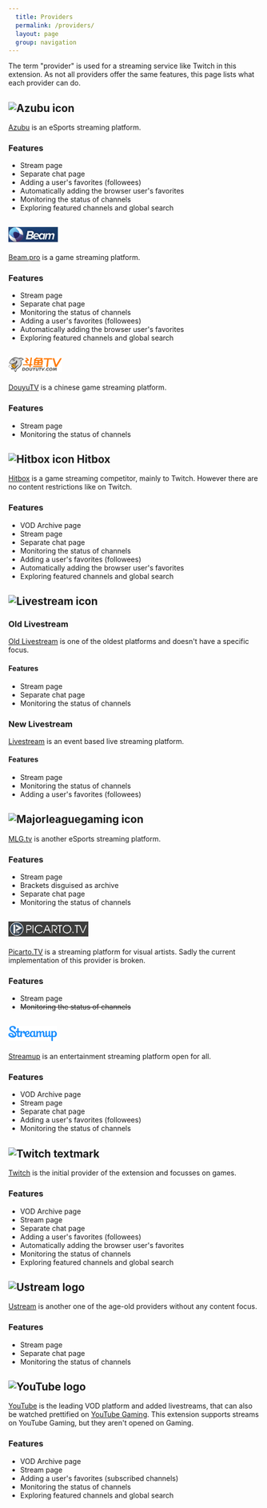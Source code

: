 ```yaml
---
  title: Providers
  permalink: /providers/
  layout: page
  group: navigation
---
```

The term "provider" is used for a streaming service like Twitch in this extension. As not all providers offer the same features, this page lists what each provider can do.

![Azubu icon](/img/azubu.png)
-----
[Azubu](http://azubu.tv) is an eSports streaming platform.

### Features

 - Stream page
 - Separate chat page
 - Adding a user's favorites (followees)
 - Automatically adding the browser user's favorites
 - Monitoring the status of channels
 - Exploring featured channels and global search

![Beam.pro icon](/img/beampro.png)
------
[Beam.pro](https://beam.pro) is a game streaming platform.

### Features

 - Stream page
 - Separate chat page
 - Monitoring the status of channels
 - Adding a user's favorites (followees)
 - Automatically adding the browser user's favorites
 - Exploring featured channels and global search

![DouyuTV icon](/img/douyutv.png)
------
[DouyuTV](http://douyutv.com) is a chinese game streaming platform.

### Features
 - Stream page
 - Monitoring the status of channels

![Hitbox icon](/img/hitbox-icon.png) Hitbox
------

[Hitbox](http://hitbox.tv) is a game streaming competitor, mainly to Twitch. However there are no content restrictions like on Twitch.

### Features

 - VOD Archive page
 - Stream page
 - Separate chat page
 - Monitoring the status of channels
 - Adding a user's favorites (followees)
 - Automatically adding the browser user's favorites
 - Exploring featured channels and global search

![Livestream icon](/img/livestream-logo.png)
----------

### Old Livestream
[Old Livestream](http://original.livestream.com) is one of the oldest platforms and doesn't have a specific focus.

#### Features

 - Stream page
 - Separate chat page
 - Monitoring the status of channels

### New Livestream
[Livestream](http://livestream.com) is an event based live streaming platform.

#### Features

 - Stream page
 - Monitoring the status of channels
 - Adding a user's favorites (followees)

![Majorleaguegaming icon](/img/mlg-logo.png)
------
[MLG.tv](http://tv.majorleaguegaming.com) is another eSports streaming platform.

### Features

 - Stream page
 - Brackets disguised as archive
 - Separate chat page
 - Monitoring the status of channels

![Picarto.TV icon](/img/picarto.png)
------
[Picarto.TV](http://picarto.tv) is a streaming platform for visual artists.
Sadly the current implementation of this provider is broken.

### Features

 - Stream page
 - ~~Monitoring the status of channels~~

![Streamup icon](/img/streamup.png)
------
[Streamup](https://streamup.com) is an entertainment streaming platform open for all.

### Features
 - VOD Archive page
 - Stream page
 - Separate chat page
 - Adding a user's favorites (followees)
 - Monitoring the status of channels

![Twitch textmark](/img/twitch-icon.png)
------
[Twitch](https://twitch.tv) is the initial provider of the extension and focusses on games.

### Features

 - VOD Archive page
 - Stream page
 - Separate chat page
 - Adding a user's favorites (followees)
 - Automatically adding the browser user's favorites
 - Monitoring the status of channels
 - Exploring featured channels and global search

![Ustream logo](/img/ustream.png)
-------
[Ustream](http://ustream.tv) is another one of the age-old providers without any content focus.

### Features

 - Stream page
 - Separate chat page
 - Monitoring the status of channels

![YouTube logo](/img/YouTube-logo-full_color.png)
-------
[YouTube](https://youtube.com) is the leading VOD platform and added livestreams, that can also be watched prettified on [YouTube Gaming](https://gaming.youtube.com). This extension supports streams on YouTube Gaming, but they aren't opened on Gaming.

### Features

 - VOD Archive page
 - Stream page
 - Adding a user's favorites (subscribed channels)
 - Monitoring the status of channels
 - Exploring featured channels and global search

